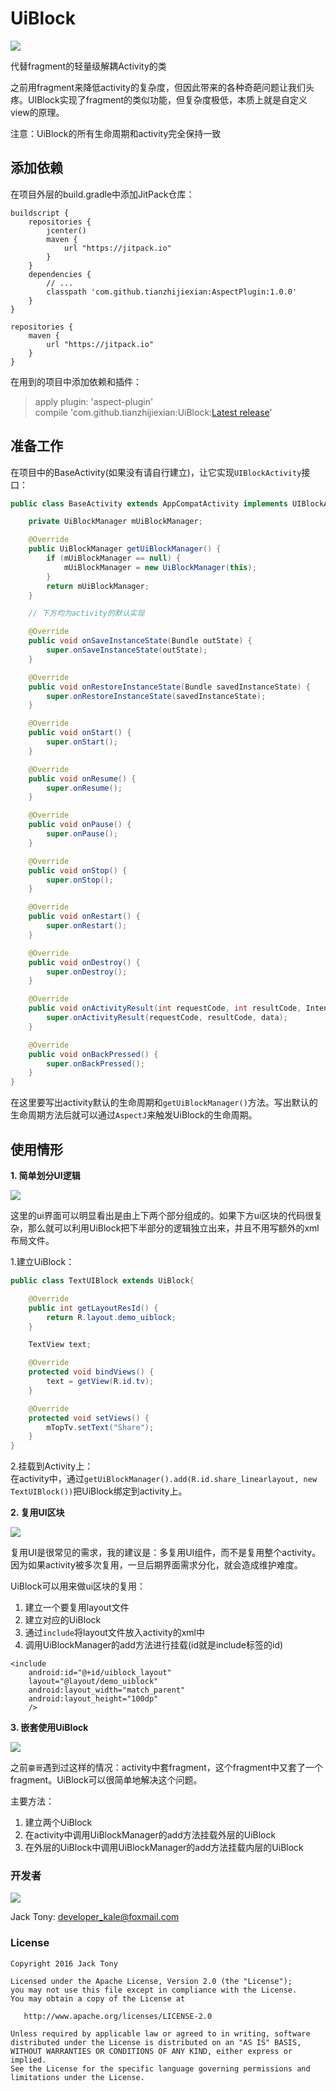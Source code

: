 # UiBlock  
[![](https://jitpack.io/v/tianzhijiexian/UIBlock.svg)](https://jitpack.io/#tianzhijiexian/UIBlock)

代替fragment的轻量级解耦Activity的类  

之前用fragment来降低activity的复杂度，但因此带来的各种奇葩问题让我们头疼。UIBlock实现了fragment的类似功能，但复杂度极低，本质上就是自定义view的原理。    

注意：UiBlock的所有生命周期和activity完全保持一致  

## 添加依赖  
在项目外层的build.gradle中添加JitPack仓库：

```  
buildscript {
    repositories {
        jcenter()
        maven {
            url "https://jitpack.io"
        }
    }
    dependencies {
		// ...
        classpath 'com.github.tianzhijiexian:AspectPlugin:1.0.0'
    }
}

repositories {
	maven {
		url "https://jitpack.io"
	}
}
```    
在用到的项目中添加依赖和插件：  
> apply plugin: 'aspect-plugin'   
	compile 'com.github.tianzhijiexian:UiBlock:[Latest release](https://github.com/tianzhijiexian/UIBlock/releases)'

## 准备工作  
在项目中的BaseActivity(如果没有请自行建立)，让它实现`UIBlockActivity`接口：  

```JAVA
public class BaseActivity extends AppCompatActivity implements UIBlockActivity {

    private UiBlockManager mUiBlockManager;

    @Override
    public UiBlockManager getUiBlockManager() {
        if (mUiBlockManager == null) {
            mUiBlockManager = new UiBlockManager(this);
        }
        return mUiBlockManager;
    }

	// 下方均为activity的默认实现

    @Override
    public void onSaveInstanceState(Bundle outState) {
        super.onSaveInstanceState(outState);
    }

    @Override
    public void onRestoreInstanceState(Bundle savedInstanceState) {
        super.onRestoreInstanceState(savedInstanceState);
    }

    @Override
    public void onStart() {
        super.onStart();
    }

    @Override
    public void onResume() {
        super.onResume();
    }

    @Override
    public void onPause() {
        super.onPause();
    }

    @Override
    public void onStop() {
        super.onStop();
    }

    @Override
    public void onRestart() {
        super.onRestart();
    }

    @Override
    public void onDestroy() {
        super.onDestroy();
    }

    @Override
    public void onActivityResult(int requestCode, int resultCode, Intent data) {
        super.onActivityResult(requestCode, resultCode, data);
    }

    @Override
    public void onBackPressed() {
        super.onBackPressed();
    }
}
```     
在这里要写出activity默认的生命周期和`getUiBlockManager()`方法。写出默认的生命周期方法后就可以通过`AspectJ`来触发UiBlock的生命周期。

## 使用情形  
**1. 简单划分UI逻辑**  

![](./images/demo01.png)  

这里的ui界面可以明显看出是由上下两个部分组成的。如果下方ui区块的代码很复杂，那么就可以利用UiBlock把下半部分的逻辑独立出来，并且不用写额外的xml布局文件。

1.建立UiBlock：
```JAVA
public class TextUIBlock extends UiBlock{

    @Override
    public int getLayoutResId() {
        return R.layout.demo_uiblock;
    }

    TextView text;

    @Override
    protected void bindViews() {
        text = getView(R.id.tv);
    }

    @Override
    protected void setViews() {
        mTopTv.setText("Share");
    }
}
```   
2.挂载到Activity上：  
在activity中，通过`getUiBlockManager().add(R.id.share_linearlayout, new TextUIBlock())`把UiBlock绑定到activity上。  

**2. 复用UI区块**  

![](./images/demo02.png)

复用UI是很常见的需求，我的建议是：多复用UI组件，而不是复用整个activity。因为如果activity被多次复用，一旦后期界面需求分化，就会造成维护难度。  

UiBlock可以用来做ui区块的复用：  
1. 建立一个要复用layout文件   
2. 建立对应的UiBlock  
3. 通过`include`将layout文件放入activity的xml中  
4. 调用UiBlockManager的add方法进行挂载(id就是include标签的id)  

```
<include
    android:id="@+id/uiblock_layout"
    layout="@layout/demo_uiblock"
    android:layout_width="match_parent"
    android:layout_height="100dp"
    />
```

**3. 嵌套使用UiBlock**  

![](./images/demo03.png)

之前`豪哥`遇到过这样的情况：activity中套fragment，这个fragment中又套了一个fragment。UiBlock可以很简单地解决这个问题。  

主要方法：  
1. 建立两个UiBlock  
2. 在activity中调用UiBlockManager的add方法挂载外层的UiBlock  
3. 在外层的UiBlock中调用UiBlockManager的add方法挂载内层的UiBlock  

### 开发者
![](https://avatars3.githubusercontent.com/u/9552155?v=3&s=460)

Jack Tony: <developer_kale@foxmail.com>  

### License

    Copyright 2016 Jack Tony

    Licensed under the Apache License, Version 2.0 (the "License");
    you may not use this file except in compliance with the License.
    You may obtain a copy of the License at

       http://www.apache.org/licenses/LICENSE-2.0

    Unless required by applicable law or agreed to in writing, software
    distributed under the License is distributed on an "AS IS" BASIS,
    WITHOUT WARRANTIES OR CONDITIONS OF ANY KIND, either express or implied.
    See the License for the specific language governing permissions and
    limitations under the License.
